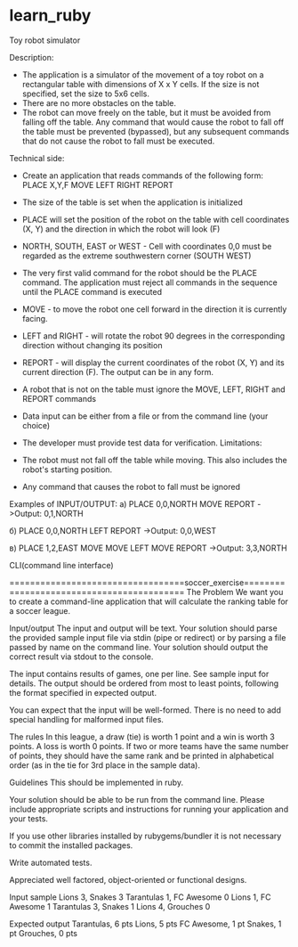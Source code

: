 # learn_ruby
Toy robot simulator

Description:
  - The application is a simulator of the movement of a toy robot on a rectangular table with dimensions of X x Y cells. If the size is not specified, set the size to 5x6 cells.
  - There are no more obstacles on the table.
  - The robot can move freely on the table, but it must be avoided from falling off the table. Any command that would cause the robot to fall off the table must be prevented (bypassed), but any subsequent commands that do not cause the robot to fall must be executed.

Technical side: 
- Create an application that reads commands of the following form:
   PLACE X,Y,F
   MOVE
   LEFT
   RIGHT
   REPORT

- The size of the table is set when the application is initialized
- PLACE will set the position of the robot on the table with cell coordinates (X, Y) and the direction in which the robot will look (F)
- NORTH, SOUTH, EAST or WEST - Cell with coordinates 0,0 must be regarded as the extreme southwestern corner (SOUTH WEST)
- The very first valid command for the robot should be the PLACE command. The application must reject all commands in the sequence until the PLACE command is executed
- MOVE - to move the robot one cell forward in the direction it is currently facing.
- LEFT and RIGHT - will rotate the robot 90 degrees in the corresponding direction without changing its position
- REPORT - will display the current coordinates of the robot (X, Y) and its current direction (F). The output can be in any form.
- A robot that is not on the table must ignore the MOVE, LEFT, RIGHT and REPORT commands
- Data input can be either from a file or from the command line (your choice)
- The developer must provide test data for verification. Limitations:
- The robot must not fall off the table while moving. This also includes the robot's starting position.
- Any command that causes the robot to fall must be ignored

Examples of INPUT/OUTPUT:
а)
PLACE 0,0,NORTH
MOVE
REPORT
->Output: 0,1,NORTH

б)
PLACE 0,0,NORTH
LEFT
REPORT
->Output: 0,0,WEST

в)
PLACE 1,2,EAST
MOVE
MOVE
LEFT
MOVE
REPORT
->Output: 3,3,NORTH

CLI(command line interface)


==================================soccer_exercise==========================================
The Problem
We want you to create a command-line application that will calculate the ranking table for a soccer league.

Input/output
The input and output will be text. Your solution should parse the provided sample input file via stdin (pipe or redirect) or by parsing a file passed by name on the command line. Your solution should output the correct result via stdout to the console.

The input contains results of games, one per line. See sample input for details. The output should be ordered from most to least points, following the format specified in expected output.

You can expect that the input will be well-formed. There is no need to add special handling for malformed input files.

The rules
In this league, a draw (tie) is worth 1 point and a win is worth 3 points. A loss is worth 0 points. If two or more teams have the same number of points, they should have the same rank and be printed in alphabetical order (as in the tie for 3rd place in the sample data).

Guidelines
This should be implemented in ruby.

Your solution should be able to be run from the command line. Please include appropriate scripts and instructions for running your application and your tests.

If you use other libraries installed by rubygems/bundler it is not necessary to commit the installed packages.

Write automated tests.

Appreciated well factored, object-oriented or functional designs.

Input sample
Lions 3, Snakes 3
Tarantulas 1, FC Awesome 0
Lions 1, FC Awesome 1
Tarantulas 3, Snakes 1
Lions 4, Grouches 0

Expected output
Tarantulas, 6 pts
Lions, 5 pts
FC Awesome, 1 pt
Snakes, 1 pt
Grouches, 0 pts
